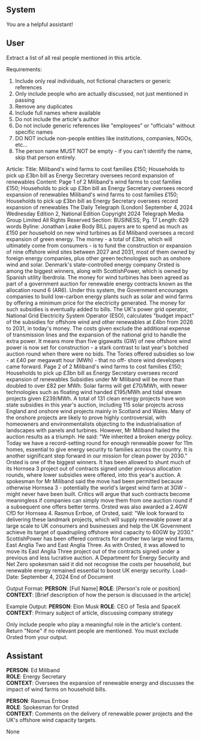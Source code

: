 ## System

You are a helpful assistant!

## User


Extract a list of all real people mentioned in this article.

Requirements:
1. Include only real individuals, not fictional characters or generic references
2. Only include people who are actually discussed, not just mentioned in passing
3. Remove any duplicates
4. Include full names where available
5. Do not include the article's author
6. Do not include generic references like "employees" or "officials" without specific names
7. DO NOT include non-people entities like institutions, companies, NGOs, etc...
8. The person name MUST NOT be empty - if you can't identify the name, skip that person entirely.

Article:
Title: Miliband's wind farms to cost families £150; Households to pick up £3bn bill as Energy Secretary oversees record expansion of renewables
Content: Page 1 of 2
Miliband's wind farms to cost families £150; Households to pick up £3bn bill as Energy Secretary oversees 
record expansion of renewables
Miliband's wind farms to cost families £150; Households to pick up £3bn bill 
as Energy Secretary oversees record expansion of renewables
The Daily Telegraph (London)
September 4, 2024 Wednesday
Edition 2, National Edition
Copyright 2024 Telegraph Media Group Limited All Rights Reserved
Section: BUSINESS; Pg. 17
Length: 629 words
Byline: Jonathan Leake
Body
BILL payers are to spend as much as £150 per household on new wind turbines as Ed Miliband oversees a record 
expansion of green energy.
The money - a total of £3bn, which will ultimately come from consumers - is to fund the construction or expansion of 
nine offshore wind sites between 2027 and 2031, most of them owned by foreign energy companies, plus other 
green technologies such as onshore wind and solar.
Denmark's state-controlled energy company Orsted is among the biggest winners, along with ScottishPower, which 
is owned by Spanish utility Iberdrola. The money for wind turbines has been agreed as part of a government 
auction for renewable energy contracts known as the allocation round 6 (AR6). Under this system, the Government 
encourages companies to build low-carbon energy plants such as solar and wind farms by offering a minimum price 
for the electricity generated. The money for such subsidies is eventually added to bills. The UK's power grid 
operator, National Grid Electricity System Operator (ESO), calculates "budget impact" of the subsidies for offshore 
wind and other renewables at £4bn from 2026 to 2031, in today's money.
The costs given exclude the additional expense of transmission lines and the expansion of the national grid to 
handle the extra power.
It means more than five gigawatts (GW) of new offshore wind power is now set for construction - a stark contrast to 
last year's botched auction round when there were no bids. The Tories offered subsidies so low - at £40 per 
megawatt hour (MWh) - that no off- shore wind developers came forward.
Page 2 of 2
Miliband's wind farms to cost families £150; Households to pick up £3bn bill as Energy Secretary oversees 
record expansion of renewables
Subsidies under Mr Miliband will be more than doubled to over £82 per MWh. Solar farms will get £70/MWh, with 
newer technologies such as floating wind handed £195/MWh and tidal stream projects given £239/MWh.
A total of 131 clean energy projects have won state subsidies in this year's auction, including 115 solar projects 
across England and onshore wind projects mainly in Scotland and Wales.
Many of the onshore projects are likely to prove highly controversial, with homeowners and environmentalists 
objecting to the industrialisation of landscapes with panels and turbines.
However, Mr Miliband hailed the auction results as a triumph. He said: "We inherited a broken energy policy. Today 
we have a record-setting round for enough renewable power for 11m homes, essential to give energy security to 
families across the country. It is another significant step forward in our mission for clean power by 2030."
Orsted is one of the biggest winners.
It has been allowed to shunt much of its Hornsea 3 project out of contracts signed under previous allocation rounds, 
where lower subsidies were offered, into this year's auction. A spokesman for Mr Miliband said the move had been 
permitted because otherwise Hornsea 3 - potentially the world's largest wind farm at 3GW - might never have been 
built.
Critics will argue that such contracts become meaningless if companies can simply move them from one auction 
round if a subsequent one offers better terms. Orsted was also awarded a 2.4GW CfD for Hornsea 4. Rasmus 
Errboe, of Orsted, said: "We look forward to delivering these landmark projects, which will supply renewable power 
at a large scale to UK consumers and businesses and help the UK Government achieve its target of quadrupling 
offshore wind capacity to 60GW by 2030."
ScottishPower has been offered contracts for another two large wind farms, East Anglia Two and East Anglia 
Three. As with Orsted, it was allowed to move its East Anglia Three project out of the contracts signed under a 
previous and less lucrative auction.
A Department for Energy Security and Net Zero spokesman said it did not recognise the costs per household, but 
renewable energy remained essential to boost UK energy security.
Load-Date: September 4, 2024
End of Document

Output Format:
**PERSON**: [Full Name]
**ROLE**: [Person's role or position]
**CONTEXT**: [Brief description of how the person is discussed in the article]

Example Output:
**PERSON**: Elon Musk
**ROLE**: CEO of Tesla and SpaceX
**CONTEXT**: Primary subject of article, discussing company strategy

Only include people who play a meaningful role in the article's content. Return "None" if no relevant people are mentioned.
You must exclude Orsted from your output.


## Assistant

**PERSON**: Ed Miliband  
**ROLE**: Energy Secretary  
**CONTEXT**: Oversees the expansion of renewable energy and discusses the impact of wind farms on household bills.  

**PERSON**: Rasmus Errboe  
**ROLE**: Spokesman for Orsted  
**CONTEXT**: Comments on the delivery of renewable power projects and the UK's offshore wind capacity targets.  

None

